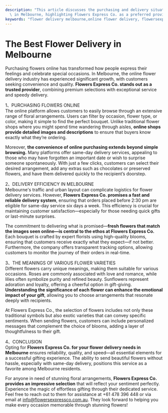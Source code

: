 ```yaml
---
description: "This article discusses the purchasing and delivery situation of online flower shops\
  \ in Melbourne, highlighting Flowers Express Co. as a preferred provider."
keywords: "flower delivery melbourne,online flower delivery, flowersexpressco,send-fresh-flowers-in-melbourne"
---
```

# The Best Flower Delivery in Melbourne

Purchasing flowers online has transformed how people express their feelings and celebrate special occasions. In Melbourne, the online flower delivery industry has experienced significant growth, with customers seeking convenience and quality. **Flowers Express Co. stands out as a trusted provider**, combining premium selections with exceptional service and speedy delivery.

1、PURCHASING FLOWERS ONLINE  
The online platform allows customers to easily browse through an extensive range of floral arrangements. Users can filter by occasion, flower type, or color, making it simple to find the perfect bouquet. Unlike traditional flower shops where you might spend time wandering through aisles, **online shops provide detailed images and descriptions** to ensure that buyers know exactly what they’re ordering.  

Moreover, **the convenience of online purchasing extends beyond simple browsing.** Many platforms offer same-day delivery services, appealing to those who may have forgotten an important date or wish to surprise someone spontaneously. With just a few clicks, customers can select their desired arrangement, add any extras such as chocolates or preserved flowers, and have them delivered quickly to the recipient’s doorstep.  

2、DELIVERY EFFICIENCY IN MELBOURNE  
Melbourne's traffic and urban layout can complicate logistics for flower delivery services. However, **Flowers Express Co. promises a fast and reliable delivery system**, ensuring that orders placed before 2:30 pm are eligible for same-day service six days a week. This efficiency is crucial for maintaining customer satisfaction—especially for those needing quick gifts or last-minute surprises.  

The commitment to delivering what is promised—**fresh flowers that match the images seen online—is central to the ethos at Flowers Express Co.** Each bouquet is crafted by expert florists using high-quality blooms, ensuring that customers receive exactly what they expect—if not better. Furthermore, the company offers transparent tracking options, allowing customers to monitor the journey of their orders in real-time.  

3、THE MEANINGS OF VARIOUS FLOWER VARIETIES  
Different flowers carry unique meanings, making them suitable for various occasions. Roses are commonly associated with love and romance, while lilies often symbolize purity and refined beauty. Sunflowers represent adoration and loyalty, offering a cheerful option in gift-giving. **Understanding the significance of each flower can enhance the emotional impact of your gift**, allowing you to choose arrangements that resonate deeply with recipients.  

At Flowers Express Co., the selection of flowers includes not only these traditional symbols but also exotic varieties that can convey specific sentiments. When sending flowers, customers can include personalized messages that complement the choice of blooms, adding a layer of thoughtfulness to their gift.  

4、CONCLUSION  
Opting for **Flowers Express Co. for your flower delivery needs in Melbourne** ensures reliability, quality, and speed—all essential elements for a successful gifting experience. The ability to send beautiful flowers without hassle, especially with same-day delivery, positions this service as a favorite among Melbourne residents. 

For anyone in need of stunning floral arrangements, **Flowers Express Co. provides an impressive selection** that will reflect your sentiment perfectly. Experience the magic of effortless gifting through their dedicated service. Feel free to reach out to them for assistance at +61 478 396 448 or via email at info@flowersexpressco.com.au. They look forward to helping you make every occasion memorable through stunning flowers!
